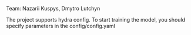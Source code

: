Team: Nazarii Kuspys, Dmytro Lutchyn

The project supports hydra config.
To start training the model, you should specify parameters in the config/config.yaml 
